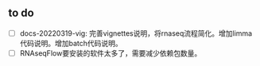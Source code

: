 
## to do 
- [ ] docs-20220319-vig: 完善vignettes说明，将rnaseq流程简化。增加limma代码说明。增加batch代码说明。
- [ ] RNAseqFlow要安装的软件太多了，需要减少依赖包数量。
